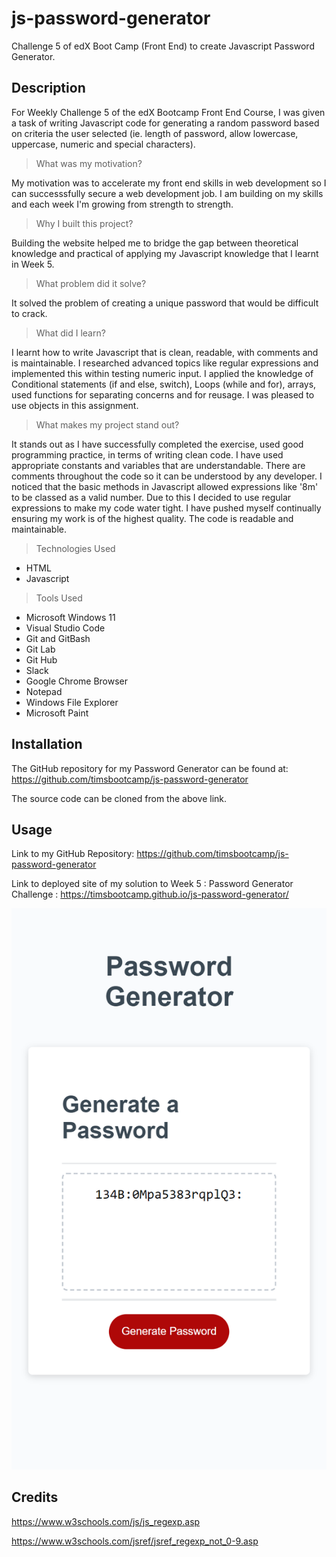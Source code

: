 # js-password-generator
Challenge 5 of edX Boot Camp (Front End) to create Javascript Password Generator.

## Description

For Weekly Challenge 5 of the edX Bootcamp Front End Course, I was given 
a task of writing Javascript code for generating a random password based on criteria the user selected
(ie. length of password, allow lowercase, uppercase, numeric and special characters).



> What was my motivation?

My motivation was to accelerate my front end skills in web development so I can successsfully secure a web development job. 
I am building on my skills and each week I'm growing from strength to strength. 


>Why I built this project?

Building the website helped me to bridge the gap between theoretical knowledge and practical of applying
my Javascript knowledge that I learnt in Week 5.


> What problem did it solve?

It solved the problem of creating a unique password that would be difficult to crack.


> What did I learn?

I learnt how to write Javascript that is clean, readable, with comments and is maintainable. I researched advanced topics
like regular expressions and implemented this within testing numeric input. I applied the knowledge of Conditional statements (if and else, switch), Loops (while and for), arrays, used functions for separating concerns and for reusage. I was pleased to use objects 
in this assignment.


> What makes my project stand out? 

It stands out as I have successfully completed the exercise, used good programming practice, in terms of writing clean code.
I have used appropriate constants and variables that are understandable. There are comments throughout the code
so it can be understood by any developer. I noticed that the basic methods in Javascript allowed expressions like '8m'
to be classed as a valid number. Due to this I decided to use regular expressions to make my code water tight. I have
pushed myself continually ensuring my work is of the highest quality. The code is readable and maintainable.


> Technologies Used

* HTML
* Javascript


> Tools Used

* Microsoft Windows 11
* Visual Studio Code
* Git and GitBash
* Git Lab
* Git Hub
* Slack
* Google Chrome Browser
* Notepad
* Windows File Explorer
* Microsoft Paint



## Installation

The GitHub repository for my Password Generator can be found at: https://github.com/timsbootcamp/js-password-generator

The source code can be cloned from the above link. 


## Usage

Link to my GitHub Repository: https://github.com/timsbootcamp/js-password-generator

Link to deployed site of my solution to Week 5 : Password Generator Challenge : https://timsbootcamp.github.io/js-password-generator/

![screenshot](screenshot.png)


## Credits

https://www.w3schools.com/js/js_regexp.asp

https://www.w3schools.com/jsref/jsref_regexp_not_0-9.asp



